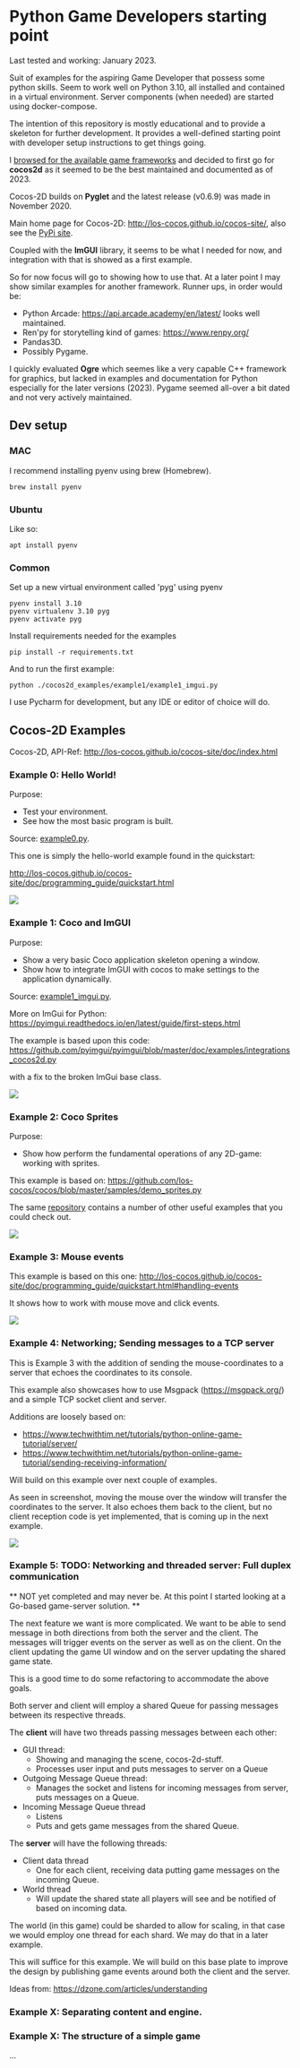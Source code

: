 # Python Game Developers starting point
Last tested and working: January 2023.

Suit of examples for the aspiring Game Developer that possess some python skills. Seem to work well on
Python 3.10, all installed and contained in a virtual environment. Server components (when needed) 
are started using docker-compose.

The intention of this repository is mostly educational and to provide a skeleton for further 
development. It provides a well-defined starting point with developer setup instructions to get things going.

I [browsed for the available game frameworks](https://geekflare.com/python-game-development-libraries-frameworks/) 
and decided to first go for **cocos2d** as it seemed to be the best maintained and documented as of 2023.

Cocos-2D builds on **Pyglet** and the latest release (v0.6.9) was made in November 2020.

Main home page for Cocos-2D: http://los-cocos.github.io/cocos-site/, also see the [PyPi site](https://pypi.org/project/cocos2d/).

Coupled with the **ImGUI** library, it seems to be what I needed for now, and integration with that is
showed as a first example.

So for now focus will go to showing how to use that. At a later point I may show similar examples
for another framework. Runner ups, in order would be:

- Python Arcade: https://api.arcade.academy/en/latest/ looks well maintained.
- Ren'py for storytelling kind of games: https://www.renpy.org/
- Pandas3D.
- Possibly Pygame.

I quickly evaluated **Ogre** which seemes like a very capable C++ framework for graphics, but lacked 
in examples and documentation for Python especially for the later versions (2023). Pygame seemed
all-over a bit dated and not very actively maintained.

## Dev setup

### MAC
I recommend installing pyenv using brew (Homebrew).

    brew install pyenv

### Ubuntu
Like so:

    apt install pyenv

### Common
Set up a new virtual environment called 'pyg' using pyenv
 
    pyenv install 3.10
    pyenv virtualenv 3.10 pyg
    pyenv activate pyg

Install requirements needed for the examples

    pip install -r requirements.txt

And to run the first example:

    python ./cocos2d_examples/example1/example1_imgui.py

I use Pycharm for development, but any IDE or editor of choice will do.

## Cocos-2D Examples

Cocos-2D, API-Ref: http://los-cocos.github.io/cocos-site/doc/index.html

### Example 0: Hello World!

Purpose:
- Test your environment.
- See how the most basic program is built.

Source: [example0.py](./example0/example0_hello_world.py).

This one is simply the hello-world example found in the quickstart:

http://los-cocos.github.io/cocos-site/doc/programming_guide/quickstart.html

![](img/example0.png)

### Example 1: Coco and ImGUI

Purpose:
- Show a very basic Coco application skeleton opening a window.
- Show how to integrate ImGUI with cocos to make settings to the application dynamically.

Source: [example1_imgui.py](./example1/example1_imgui.py).

More on ImGui for Python: https://pyimgui.readthedocs.io/en/latest/guide/first-steps.html

The example is based upon this code: https://github.com/pyimgui/pyimgui/blob/master/doc/examples/integrations_cocos2d.py

with a fix to the broken ImGui base class.

![](img/example1.png)

### Example 2: Coco Sprites

Purpose:
- Show how perform the fundamental operations of any 2D-game: working with sprites.

This example is based on: https://github.com/los-cocos/cocos/blob/master/samples/demo_sprites.py

The same [repository](https://github.com/los-cocos/cocos/blob/master/samples/) contains a number of other useful examples
that you could check out.

![](img/example2.png)


### Example 3: Mouse events

This example is based on this one: http://los-cocos.github.io/cocos-site/doc/programming_guide/quickstart.html#handling-events

It shows how to work with mouse move and click events.

![](img/example3.png)


### Example 4: Networking; Sending messages to a TCP server

This is Example 3 with the addition of sending the mouse-coordinates to a server that echoes
the coordinates to its console.

This example also showcases how to use Msgpack (https://msgpack.org/) and a simple TCP socket
client and server.

Additions are loosely based on: 
- https://www.techwithtim.net/tutorials/python-online-game-tutorial/server/
- https://www.techwithtim.net/tutorials/python-online-game-tutorial/sending-receiving-information/

Will build on this example over next couple of examples.

As seen in screenshot, moving the mouse over the window will transfer the coordinates
to the server. It also echoes them back to the client, but no client reception code
is yet implemented, that is coming up in the next example.

![](img/example4.png)


### Example 5: TODO: Networking and threaded server: Full duplex communication

** NOT yet completed and may never be. At this point I started looking at a Go-based game-server solution. **

The next feature we want is more complicated. We want to be able to send message in both directions
from both the server and the client. The messages will trigger events on the server as well as
on the client. On the client updating the game UI window and on the server updating the shared
game state.

This is a good time to do some refactoring to accommodate the above goals.

Both server and client will employ a shared Queue for passing messages between its respective threads.

The **client** will have two threads passing messages between each other:
- GUI thread: 
  - Showing and managing the scene, cocos-2d-stuff.
  - Processes user input and puts messages to server on a Queue
- Outgoing Message Queue thread:
  - Manages the socket and listens for incoming messages from server, puts messages on a Queue.
- Incoming Message Queue thread
  - Listens
  - Puts and gets game messages from the shared Queue.

The **server** will have the following threads:
- Client data thread
  - One for each client, receiving data putting game messages on the incoming Queue.
- World thread
  - Will update the shared state all players will see and be notified of based on incoming data.

The world (in this game) could be sharded to allow for scaling, in that case we would
employ one thread for each shard. We may do that in a later example.

This will suffice for this example. We will build on this base plate to improve the design
by publishing game events around both the client and the server.

Ideas from: https://dzone.com/articles/understanding


### Example X: Separating content and engine.


### Example X: The structure of a simple game

...
